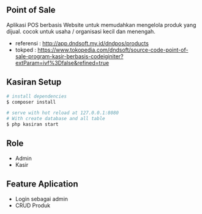 ## Point of Sale
Aplikasi POS berbasis Website untuk memudahkan mengelola produk yang dijual.
cocok untuk usaha / organisasi kecil dan menengah.

- referensi   : http://app.dndsoft.my.id/dndpos/products
- tokped      : https://www.tokopedia.com/dndsoft/source-code-point-of-sale-program-kasir-berbasis-codeiginiter?extParam=ivf%3Dfalse&refined=true

## Kasiran Setup

```bash
# install dependencies
$ composer install

# serve with hot reload at 127.0.0.1:8080
# With create database and all table
$ php kasiran start

```


## Role 
- Admin 
- Kasir

## Feature Aplication
- Login sebagai admin
- CRUD Produk
